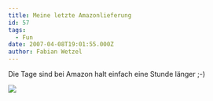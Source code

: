 ```yaml
---
title: Meine letzte Amazonlieferung
id: 57
tags:
  - Fun
date: 2007-04-08T19:01:55.000Z
author: Fabian Wetzel
---
```


Die Tage sind bei Amazon halt einfach eine Stunde länger ;-)

![](https://az275061.vo.msecnd.net/blogmedia/2007/04/amazon_25h_day.png)

